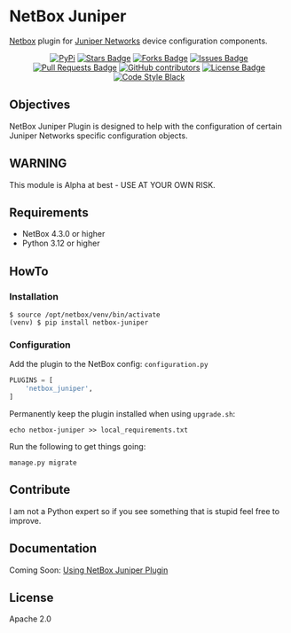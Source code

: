 # NetBox Juniper
[Netbox](https://github.com/netbox-community/netbox) plugin for [Juniper Networks](https://www.juniper.net) device configuration components.

<div align="center">
<a href="https://pypi.org/project/netbox-juniper/"><img src="https://img.shields.io/pypi/v/netbox-juniper" alt="PyPi"/></a>
<a href="https://github.com/micko/netbox-juniper/stargazers"><img src="https://img.shields.io/github/stars/micko/netbox-juniper?style=flat" alt="Stars Badge"/></a>
<a href="https://github.com/micko/netbox-juniper/network/members"><img src="https://img.shields.io/github/forks/micko/netbox-juniper?style=flat" alt="Forks Badge"/></a>
<a href="https://github.com/micko/netbox-juniper/issues"><img src="https://img.shields.io/github/issues/micko/netbox-juniper" alt="Issues Badge"/></a>
<a href="https://github.com/micko/netbox-juniper/pulls"><img src="https://img.shields.io/github/issues-pr/micko/netbox-juniper" alt="Pull Requests Badge"/></a>
<a href="https://github.com/micko/netbox-juniper/graphs/contributors"><img alt="GitHub contributors" src="https://img.shields.io/github/contributors/micko/netbox-juniper?color=2b9348"></a>
<a href="https://github.com/micko/netbox-juniper/blob/master/LICENSE"><img src="https://img.shields.io/github/license/micko/netbox-juniper?color=2b9348" alt="License Badge"/></a>
<a href="https://github.com/psf/black"><img src="https://img.shields.io/badge/code%20style-black-000000.svg" alt="Code Style Black"/></a>
</div>

## Objectives
NetBox Juniper Plugin is designed to help with the configuration of certain Juniper Networks specific configuration objects.

## WARNING
This module is Alpha at best - USE AT YOUR OWN RISK.

## Requirements
* NetBox 4.3.0 or higher
* Python 3.12 or higher

## HowTo

### Installation

```
$ source /opt/netbox/venv/bin/activate
(venv) $ pip install netbox-juniper
```

### Configuration

Add the plugin to the NetBox config: `configuration.py`

```python
PLUGINS = [
    'netbox_juniper',
]
```

Permanently keep the plugin installed when using `upgrade.sh`:

```
echo netbox-juniper >> local_requirements.txt
```

Run the following to get things going:

```
manage.py migrate
```

## Contribute

I am not a Python expert so if you see something that is stupid feel free to improve.

## Documentation

Coming Soon: [Using NetBox Juniper Plugin](docs/using_netbox_juniper.md)

## License

Apache 2.0
